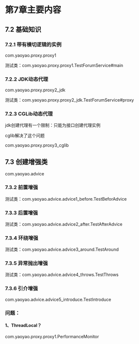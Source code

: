 # 第7章主要内容

## 7.2 基础知识

### 7.2.1 带有横切逻辑的实例

com.yaoyao.proxy.proxy1

测试类：com.yaoyao.proxy.proxy1.TestForumService#main

### 7.2.2 JDK动态代理

com.yaoyao.proxy.proxy2_jdk

测试类：com.yaoyao.proxy.proxy2_jdk.TestForumService#proxy

### 7.2.3 CGLib动态代理

jdk创建代理有一个限制：只能为接口创建代理实例

cglib解决了这个问题

com.yaoyao.proxy.proxy3_cglib

## 7.3 创建增强类

com.yaoyao.advice

### 7.3.2 前置增强

测试类：com.yaoyao.advice.advice1_before.TestBeforAdvice

### 7.3.3 后置增强

测试类：com.yaoyao.advice.advice2_after.TestAfterAdvice

### 7.3.4 环绕增强

测试类：com.yaoyao.advice.advice3_around.TestAround

### 7.3.5 异常抛出增强

测试类：com.yaoyao.advice.advice4_throws.TestThrows

### 7.3.6 引介增强

com.yaoyao.advice.advice5_introduce.TestIntroduce







### 问题：

#### 1、ThreadLocal？

com.yaoyao.proxy.proxy1.PerformanceMonitor